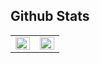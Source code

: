 ## Github Stats  
<table><tr><td valign="top" width="50%">
<img src="https://github-readme-stats.vercel.app/api?username=AllUneedisS2&show_icons=true&count_private=true&hide_border=true&theme=onedark" align="left" style="width: 100%" />
</td><td valign="top" width="50%">
<img src="https://github-readme-stats.vercel.app/api/top-langs/?username=AllUneedisS2&hide_border=true&layout=compact&theme=onedark" align="left" style="width: 100%" />
</td></tr></table>  
<br/>  

<!--
**AllUneedisS2/AllUneedisS2** is a ✨ _special_ ✨ repository because its `README.md` (this file) appears on your GitHub profile.

Here are some ideas to get you started:

- 🔭 I’m currently working on ...
- 🌱 I’m currently learning ...
- 👯 I’m looking to collaborate on ...
- 🤔 I’m looking for help with ...
- 💬 Ask me about ...
- 📫 How to reach me: ...
- 😄 Pronouns: ...
- ⚡ Fun fact: ...
-->
